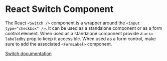 # React Switch Component

The React `<Switch />` component is a wrapper around the `<input type="checkbox" />`.
It can be used as a standalone component or as a form control element.
When used as a standalone component provide a `aria-labeledby` prop to keep it accessible.
When used as a form control, make sure to add the associated `<FormLabel>` component.

[Switch documentation](../../../css/src/switch/README.md)
